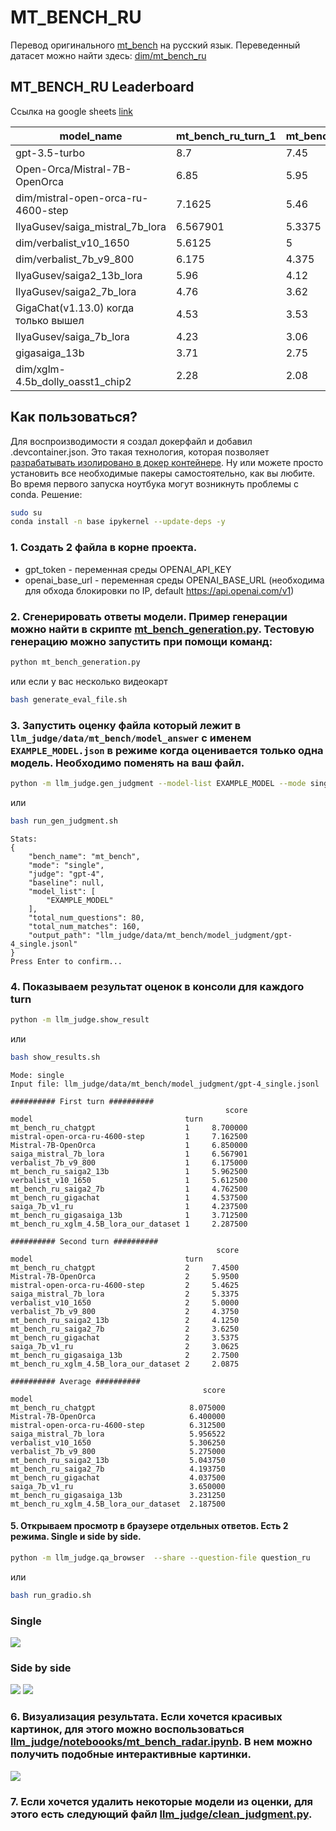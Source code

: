 # MT_BENCH_RU

Перевод оригинального [mt_bench](https://huggingface.co/datasets/dim/mt_bench_en) на русский язык. 
Переведенный датасет можно найти здесь: [dim/mt_bench_ru](https://huggingface.co/datasets/dim/mt_bench_ru)

## MT_BENCH_RU Leaderboard
Ссылка на google sheets [link](https://docs.google.com/spreadsheets/d/1aRZiYCjtHSjl_aw8fukKAcjpoNvknL9HwlmNveWeQ0E/edit?usp=sharing)

|model_name                          |mt_bench_ru_turn_1|mt_bench_ru_turn_2|mt_bench_ru_avg|score_date|
|------------------------------------|------------------|------------------|---------------|----------|
|gpt-3.5-turbo                       |8.7               |7.45              |8.075          |31.08.2023|
|Open-Orca/Mistral-7B-OpenOrca       |6.85              |5.95              |6.4            |15.12.2023|
|dim/mistral-open-orca-ru-4600-step  |7.1625            |5.46              |6.31125        |15.12.2023|
|IlyaGusev/saiga_mistral_7b_lora     |6.567901          |5.3375            |5.9527005      |15.12.2023|
|dim/verbalist_v10_1650              |5.6125            |5                 |5.30625        |15.12.2023|
|dim/verbalist_7b_v9_800             |6.175             |4.375             |5.275          |15.12.2023|
|IlyaGusev/saiga2_13b_lora           |5.96              |4.12              |5.04           |31.08.2023|
|IlyaGusev/saiga2_7b_lora            |4.76              |3.62              |4.19           |31.08.2023|
|GigaChat(v1.13.0) когда только вышел|4.53              |3.53              |4.03           |31.08.2023|
|IlyaGusev/saiga_7b_lora             |4.23              |3.06              |3.645          |31.08.2023|
|gigasaiga_13b                       |3.71              |2.75              |3.23           |31.08.2023|
|dim/xglm-4.5b_dolly_oasst1_chip2    |2.28              |2.08              |2.18           |31.08.2023|



## Как пользоваться?
Для воспроизводимости я создал докерфайл и добавил .devcontainer.json. Это такая технология, которая позволяет [разрабатывать изолировано в докер контейнере](https://code.visualstudio.com/docs/devcontainers/containers). Ну или можете просто установить все необходимые пакеры самостоятельно, как вы любите.
Во время первого запуска ноутбука могут возникнуть проблемы с conda. Решение:
```bash
sudo su
conda install -n base ipykernel --update-deps -y
```

### 1. Создать 2 файла в корне проекта. 
- gpt_token - переменная среды OPENAI_API_KEY
- openai_base_url - переменная среды OPENAI_BASE_URL (необходима для обхода блокировки по IP, default https://api.openai.com/v1)

### 2. Сгенерировать ответы модели. Пример генерации можно найти в скрипте [mt_bench_generation.py](./mt_bench_generation.py). Тестовую генерацию можно запустить при помощи команд:
```bash
python mt_bench_generation.py
```
или если у вас несколько видеокарт 
```bash
bash generate_eval_file.sh 
```

### 3. Запустить оценку файла который лежит в `llm_judge/data/mt_bench/model_answer` с именем `EXAMPLE_MODEL.json` в режиме когда оценивается только одна модель. Необходимо поменять на ваш файл.

```bash
python -m llm_judge.gen_judgment --model-list EXAMPLE_MODEL --mode single --judge-file llm_judge/data/judge_prompts_ru.jsonl --question-file question_ru
```
или
```bash
bash run_gen_judgment.sh 
```
```console
Stats:
{
    "bench_name": "mt_bench",
    "mode": "single",
    "judge": "gpt-4",
    "baseline": null,
    "model_list": [
        "EXAMPLE_MODEL"
    ],
    "total_num_questions": 80,
    "total_num_matches": 160,
    "output_path": "llm_judge/data/mt_bench/model_judgment/gpt-4_single.jsonl"
}
Press Enter to confirm...
```
### 4. Показываем результат оценок в консоли для каждого turn
```bash
python -m llm_judge.show_result
```
или
```bash
bash show_results.sh 
```
```console
Mode: single
Input file: llm_judge/data/mt_bench/model_judgment/gpt-4_single.jsonl

########## First turn ##########
                                                score
model                                  turn          
mt_bench_ru_chatgpt                    1     8.700000
mistral-open-orca-ru-4600-step         1     7.162500
Mistral-7B-OpenOrca                    1     6.850000
saiga_mistral_7b_lora                  1     6.567901
verbalist_7b_v9_800                    1     6.175000
mt_bench_ru_saiga2_13b                 1     5.962500
verbalist_v10_1650                     1     5.612500
mt_bench_ru_saiga2_7b                  1     4.762500
mt_bench_ru_gigachat                   1     4.537500
saiga_7b_v1_ru                         1     4.237500
mt_bench_ru_gigasaiga_13b              1     3.712500
mt_bench_ru_xglm_4.5B_lora_our_dataset 1     2.287500

########## Second turn ##########
                                              score
model                                  turn        
mt_bench_ru_chatgpt                    2     7.4500
Mistral-7B-OpenOrca                    2     5.9500
mistral-open-orca-ru-4600-step         2     5.4625
saiga_mistral_7b_lora                  2     5.3375
verbalist_v10_1650                     2     5.0000
verbalist_7b_v9_800                    2     4.3750
mt_bench_ru_saiga2_13b                 2     4.1250
mt_bench_ru_saiga2_7b                  2     3.6250
mt_bench_ru_gigachat                   2     3.5375
saiga_7b_v1_ru                         2     3.0625
mt_bench_ru_gigasaiga_13b              2     2.7500
mt_bench_ru_xglm_4.5B_lora_our_dataset 2     2.0875

########## Average ##########
                                           score
model                                           
mt_bench_ru_chatgpt                     8.075000
Mistral-7B-OpenOrca                     6.400000
mistral-open-orca-ru-4600-step          6.312500
saiga_mistral_7b_lora                   5.956522
verbalist_v10_1650                      5.306250
verbalist_7b_v9_800                     5.275000
mt_bench_ru_saiga2_13b                  5.043750
mt_bench_ru_saiga2_7b                   4.193750
mt_bench_ru_gigachat                    4.037500
saiga_7b_v1_ru                          3.650000
mt_bench_ru_gigasaiga_13b               3.231250
mt_bench_ru_xglm_4.5B_lora_our_dataset  2.187500
```

#### 5. Открываем просмотр в браузере отдельных ответов. Есть 2 режима. Single и side by side.
```bash
python -m llm_judge.qa_browser  --share --question-file question_ru
```
или
```bash
bash run_gradio.sh 
```

### Single 
![](./example_3.jpg)
### Side by side
![](./example.jpg)
![](./example_2.jpg)

### 6. Визуализация результата. Если хочется красивых картинок, для этого можно воспользоваться [llm_judge/noteboooks/mt_bench_radar.ipynb](llm_judge/noteboooks/mt_bench_radar.ipynb). В нем можно получить подобные интерактивные картинки.
![](./vizualization.png)

### 7. Если хочется удалить некоторые модели из оценки, для этого есть следующий файл [llm_judge/clean_judgment.py](llm_judge/clean_judgment.py). 